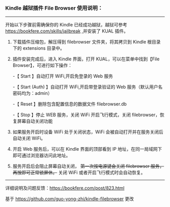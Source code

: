 ### Kindle 越狱插件 File Browser 使用说明：  
------------
开始以下步骤前需确保你的 Kindle 已经成功越狱，越狱可参考 <https://bookfere.com/skills/jailbreak> ,并安装了 KUAL 插件。

1. 下载插件压缩包，解压得到 filebrowser 文件夹，将其拷贝到 Kindle 根目录下的 extensions 目录中。

2. 插件安装完成后，进入 Kindle 界面，打开 KUAL，可以在菜单中找到【File Browser】，可进行如下操作：  

   -【 Start 】自动打开 WiFi,开启免登录的 Web 服务  

   -【 Start (Auth) 】自动打开 WiFi,开启带登录验证的 Web 服务（默认用户名密码均为：admin）  

   -【 Reset 】删除包含配置信息的数据文件 filebrowser.db  

   -【 Stop 】停止 WEB 服务，关闭 WiFi 开启飞行模式，关闭 filebrowser，恢复屏幕自动关闭功能  

3. 如果服务开启时设备 WiFi 处于关闭状态，WiFi 会被自动打开并在服务关闭后自动关闭 WiFi。

4. 开启 Web 服务后，可以在 Kindle 界面的顶部看到 IP 地址，在同一局域网下即可通过浏览器访问此地址。

5. 服务开启后会阻止屏幕自动关闭， ~~第一次按电源键会关闭 filebrowser 服务，再按即可正常锁屏休。~~ 关闭 WiFi 或者开启飞行模式时会自动恢复。

-----------

详细说明及问题反馈：<https://bookfere.com/post/823.html>  

基于 <https://github.com/guo-yong-zhi/kindle-filebrowser> 更改
